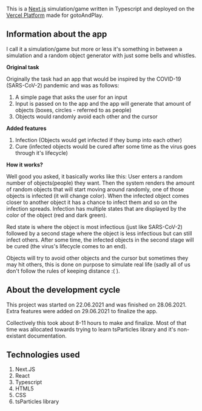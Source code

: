 This is a [Next.js](https://nextjs.org/) simulation/game written in Typescript and deployed on the [Vercel Platform](https://vercel.com/new?utm_medium=default-template&filter=next.js&utm_source=create-next-app&utm_campaign=create-next-app-readme) made for gotoAndPlay.

## Information about the app

I call it a simulation/game but more or less it's something in between a simulation and a random object generator with just some bells and whistles.

**Original task**

Originally the task had an app that would be inspired by the COVID-19 (SARS-CoV-2) pandemic and was as follows:
1. A simple page that asks the user for an input
2. Input is passed on to the app and the app will generate that amount of objects (boxes, circles - referred to as people)
3. Objects would randomly avoid each other and the cursor

**Added features**

1. Infection (Objects would get infected if they bump into each other)
2. Cure (infected objects would be cured after some time as the virus goes through it's lifecycle)

**How it works?**

Well good you asked, it basically works like this: User enters a random number of objects(people) they want.
Then the system renders the amount of random objects that will start moving around randomly, one of those objects is infected (it will change color).
When the infected object comes closer to another object it has a chance to infect them and so on the infection spreads.
Infection has multiple states that are displayed by the color of the object (red and dark green).

Red state is where the object is most infectious (just like SARS-CoV-2) followed by a second stage where the object is less infectious but can still infect others.
After some time, the infected objects in the second stage will be cured (the virus's lifecycle comes to an end).

Objects will try to avoid other objects and the cursor but sometimes they may hit others, this is done on purpose to simulate real life (sadly all of us don't follow the rules of keeping distance :( ).


## About the development cycle

This project was started on 22.06.2021 and was finished on 28.06.2021.
Extra features were added on 29.06.2021 to finalize the app.

Collectively this took about 8-11 hours to make and finalize.
Most of that time was allocated towards trying to learn tsParticles library and it's non-existant documentation.

## Technologies used

1. Next.JS
2. React
3. Typescript
4. HTML5
5. CSS
6. tsParticles library


